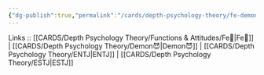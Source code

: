 ```yaml
---
{"dg-publish":true,"permalink":"/cards/depth-psychology-theory/fe-demon/","created":"2023-01-05T12:06:16.127+01:00","updated":"2023-04-18T12:43:40.458+02:00"}
---
```


Links :: [[CARDS/Depth Psychology Theory/Functions & Attitudes/Fe💉\|Fe💉]] | [[CARDS/Depth Psychology Theory/Demon😈\|Demon😈]] | [[CARDS/Depth Psychology Theory/ENTJ\|ENTJ]] | [[CARDS/Depth Psychology Theory/ESTJ\|ESTJ]]
